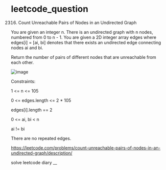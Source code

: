 # leetcode_question

2316. Count Unreachable Pairs of Nodes in an Undirected Graph

You are given an integer n. There is an undirected graph with n nodes, numbered from 0 to n - 1. You are given a 2D integer array edges where edges[i] = [ai, bi] denotes that there exists an undirected edge connecting nodes ai and bi.

Return the number of pairs of different nodes that are unreachable from each other.

![image](https://user-images.githubusercontent.com/103315098/227704204-2cf8b0bc-f195-406c-9163-27fab58cfe80.png)

Constraints:

1 <= n <= 105

0 <= edges.length <= 2 * 105

edges[i].length == 2

0 <= ai, bi < n

ai != bi

There are no repeated edges.

https://leetcode.com/problems/count-unreachable-pairs-of-nodes-in-an-undirected-graph/description/

solve leetcode diary
__
